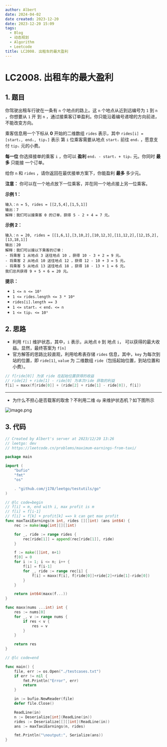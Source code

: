 ```yaml
---
author: Albert
date: 2024-04-02
date created: 2023-12-20
date: 2023-12-20 15:09
tags:
  - Blog
  - 动态规划
  - Algorithm
  - Leetcode
title: LC2008. 出租车的最大盈利
---
```


# LC2008. 出租车的最大盈利

## 1. 题目

[link]: https://leetcode.cn/problems/maximum-earnings-from-taxi/

你驾驶出租车行驶在一条有 `n` 个地点的路上。这 `n` 个地点从近到远编号为 `1` 到 `n` ，你想要从 `1` 开
到 `n` ，通过接乘客订单盈利。你只能沿着编号递增的方向前进，不能改变方向。

乘客信息用一个下标从 **0** 开始的二维数组 `rides` 表示，其中 `rides[i] = [startᵢ, endᵢ, tipᵢ]` 表示
第 `i` 位乘客需要从地点 `startᵢ` 前往 `endᵢ` ，愿意支付 `tipᵢ` 元的小费。

**每一位** 你选择接单的乘客 `i` ，你可以 **盈利** `endᵢ - startᵢ + tipᵢ` 元。你同时 **最多** 只能接
一个订单。

给你 `n` 和 `rides` ，请你返回在最优接单方案下，你能盈利 **最多** 多少元。

**注意：** 你可以在一个地点放下一位乘客，并在同一个地点接上另一位乘客。

**示例 1：**

```
输入：n = 5, rides = [[2,5,4],[1,5,1]]
输出：7
解释：我们可以接乘客 0 的订单，获得 5 - 2 + 4 = 7 元。
```

**示例 2：**

```
输入：n = 20, rides = [[1,6,1],[3,10,2],[10,12,3],[11,12,2],[12,15,2],[13,18,1]]
输出：20
解释：我们可以接以下乘客的订单：
- 将乘客 1 从地点 3 送往地点 10 ，获得 10 - 3 + 2 = 9 元。
- 将乘客 2 从地点 10 送往地点 12 ，获得 12 - 10 + 3 = 5 元。
- 将乘客 5 从地点 13 送往地点 18 ，获得 18 - 13 + 1 = 6 元。
我们总共获得 9 + 5 + 6 = 20 元。
```

**提示：**

- `1 <= n <= 10⁵`
- `1 <= rides.length <= 3 * 10⁴`
- `rides[i].length == 3`
- `1 <= startᵢ < endᵢ <= n`
- `1 <= tipᵢ <= 10⁵`

## 2. 思路

- 利用 `f[i]` 维护状态，其中，`i` 表示，从地点 `0` 到 地点 `i`， 可以获得的最大收益。显然，最终答案为 `f[n]`
- 官方解答的思路比较直观，利用哈希表存储 `rides` 信息，其中，`key` 为每次到站的位置，即 `ride[1]`, `value` 为 二维数组 `ride`（包括起始位置，到站位置和小费）。

```go
// f[ride[0]] 为该 ride 在起始位置获得的收益
// ride[2] + ride[1] - ride[0] 为本次ride 获取的利益
f[i] = maxx(f[ride[0]] + (ride[2] + ride[1] - ride[0]), f[i])
```

---

- 为什么不担心是否载客的取舍？不利用二维 `dp` 来维护状态机？如下图所示

![image.png](https://img-20221128.oss-cn-shanghai.aliyuncs.com/img-2023-05/20231220150903.png)

## 3. 代码

```go
// Created by Albert's server at 2023/12/20 13:26
// leetgo: dev
// https://leetcode.cn/problems/maximum-earnings-from-taxi/

package main

import (
	"bufio"
	"fmt"
	"os"

	. "github.com/j178/leetgo/testutils/go"
)

// @lc code=begin
// f[i] = m, end with i, max profit is m
// f[i] = f[i-1]
// f[i] = f[k] + profit[k] ==> k can get max profit
func maxTaxiEarnings(n int, rides [][]int) (ans int64) {
	rec := make(map[int][][]int)

	for _, ride := range rides {
		rec[ride[1]] = append(rec[ride[1]], ride)
	}

	f := make([]int, n+1)
	f[0] = 0
	for i := 1; i <= n; i++ {
		f[i] = f[i-1]
		for _, ride := range rec[i] {
			f[i] = maxx(f[i], f[ride[0]]+ride[2]+ride[1]-ride[0])
		}
	}

	return int64(maxx(f...))
}

func maxx(nums ...int) int {
	res := nums[0]
	for _, v := range nums {
		if res < v {
			res = v
		}
	}

	return res
}

// @lc code=end

func main() {
	file, err := os.Open("./testcases.txt")
	if err != nil {
		fmt.Println("Error", err)
		return
	}

	in := bufio.NewReader(file)
	defer file.Close()

	ReadLine(in)
	n := Deserialize[int](ReadLine(in))
	rides := Deserialize[[][]int](ReadLine(in))
	ans := maxTaxiEarnings(n, rides)

	fmt.Println("\noutput:", Serialize(ans))
}


```
